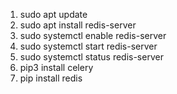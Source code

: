 1. sudo apt update </br>
2. sudo apt install redis-server  </br>
3. sudo systemctl enable redis-server </br>
4. sudo systemctl start redis-server </br>
5. sudo systemctl status redis-server </br>
6. pip3 install celery </br>
7. pip install redis </br>